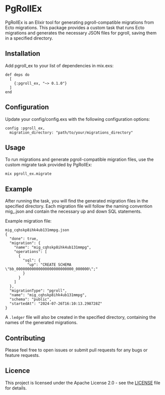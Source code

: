 # PgRollEx

PgRollEx is an Elixir tool for generating pgroll-compatible migrations from Ecto migrations. This package provides a custom task that runs Ecto migrations and generates the necessary JSON files for pgroll, saving them in a specified directory.

## Installation

Add pgroll_ex to your list of dependencies in mix.exs:

```
def deps do
  [
    {:pgroll_ex, "~> 0.1.0"}
  ]
end
```

## Configuration

Update your config/config.exs with the following configuration options:

```
config :pgroll_ex,
  migration_directory: "path/to/your/migrations_directory"
```

## Usage

To run migrations and generate pgroll-compatible migration files, use the custom migrate task provided by PgRollEx:

```
mix pgroll_ex.migrate
```

## Example

After running the task, you will find the generated migration files in the specified directory. Each migration file will follow the naming convention mig_<hash>.json and contain the necessary up and down SQL statements.

Example migration file:

```
mig_cqhskp8ihk4ub131mmpg.json
{
  "done": true,
  "migration": {
    "name": "mig_cqhskp8ihk4ub131mmpg",
    "operations": [
      {
        "sql": {
          "up": "CREATE SCHEMA \"bb_00000000000000000000000000_000000\";"
        }
      }
    ]
  },
  "migrationType": "pgroll",
  "name": "mig_cqhskp8ihk4ub131mmpg",
  "schema": "public",
  "startedAt": "2024-07-26T16:10:13.298728Z"
}
```

A `.ledger` file will also be created in the specified directory, containing the names of the generated migrations.

## Contributing

Please feel free to open issues or submit pull requests for any bugs or feature requests.

## Licence
This project is licensed under the Apache License 2.0 - see the [LICENSE](LICENSE) file for details.

